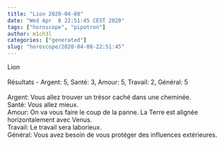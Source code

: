 ```yaml
---
title: "Lion 2020-04-08"
date: "Wed Apr  8 22:51:45 CEST 2020"
tags: ["horoscope", "pipotron"]
author: m1ch3l
categories: ["generated"]
slug: "horoscope/2020-04-08-22:51:45"
---
```


Lion<br>
<br>
Résultats - Argent: 5, Santé: 3, Amour: 5, Travail: 2, Général: 5<br>
<br>
Argent:  Vous allez trouver un trésor caché dans une cheminée. <br>
Santé:   Vous allez mieux. <br>
Amour:   On va vous faire le coup de la panne. La Terre est alignée horizontalement avec Venus.<br>
Travail: Le travail sera laborieux. <br>
Général: Vous avez besoin de vous protéger des influences extérieures.<br>
